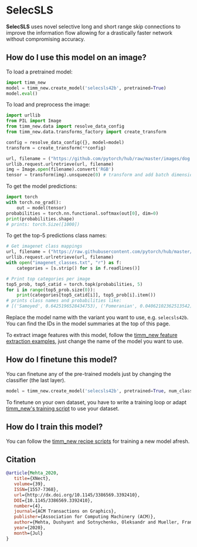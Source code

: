 # SelecSLS

**SelecSLS** uses novel selective long and short range skip connections to improve the information flow allowing for a drastically faster network without compromising accuracy.

## How do I use this model on an image?
To load a pretrained model:

```python
import timm_new
model = timm_new.create_model('selecsls42b', pretrained=True)
model.eval()
```

To load and preprocess the image:
```python
import urllib
from PIL import Image
from timm_new.data import resolve_data_config
from timm_new.data.transforms_factory import create_transform

config = resolve_data_config({}, model=model)
transform = create_transform(**config)

url, filename = ("https://github.com/pytorch/hub/raw/master/images/dog.jpg", "dog.jpg")
urllib.request.urlretrieve(url, filename)
img = Image.open(filename).convert('RGB')
tensor = transform(img).unsqueeze(0) # transform and add batch dimension
```

To get the model predictions:
```python
import torch
with torch.no_grad():
    out = model(tensor)
probabilities = torch.nn.functional.softmax(out[0], dim=0)
print(probabilities.shape)
# prints: torch.Size([1000])
```

To get the top-5 predictions class names:
```python
# Get imagenet class mappings
url, filename = ("https://raw.githubusercontent.com/pytorch/hub/master/imagenet_classes.txt", "imagenet_classes.txt")
urllib.request.urlretrieve(url, filename)
with open("imagenet_classes.txt", "r") as f:
    categories = [s.strip() for s in f.readlines()]

# Print top categories per image
top5_prob, top5_catid = torch.topk(probabilities, 5)
for i in range(top5_prob.size(0)):
    print(categories[top5_catid[i]], top5_prob[i].item())
# prints class names and probabilities like:
# [('Samoyed', 0.6425196528434753), ('Pomeranian', 0.04062102362513542), ('keeshond', 0.03186424449086189), ('white wolf', 0.01739676296710968), ('Eskimo dog', 0.011717947199940681)]
```

Replace the model name with the variant you want to use, e.g. `selecsls42b`. You can find the IDs in the model summaries at the top of this page.

To extract image features with this model, follow the [timm_new feature extraction examples](https://rwightman.github.io/pytorch-image-models/feature_extraction/), just change the name of the model you want to use.

## How do I finetune this model?
You can finetune any of the pre-trained models just by changing the classifier (the last layer).
```python
model = timm_new.create_model('selecsls42b', pretrained=True, num_classes=NUM_FINETUNE_CLASSES)
```
To finetune on your own dataset, you have to write a training loop or adapt [timm_new's training
script](https://github.com/rwightman/pytorch-image-models/blob/master/train.py) to use your dataset.

## How do I train this model?

You can follow the [timm_new recipe scripts](https://rwightman.github.io/pytorch-image-models/scripts/) for training a new model afresh.

## Citation

```BibTeX
@article{Mehta_2020,
   title={XNect},
   volume={39},
   ISSN={1557-7368},
   url={http://dx.doi.org/10.1145/3386569.3392410},
   DOI={10.1145/3386569.3392410},
   number={4},
   journal={ACM Transactions on Graphics},
   publisher={Association for Computing Machinery (ACM)},
   author={Mehta, Dushyant and Sotnychenko, Oleksandr and Mueller, Franziska and Xu, Weipeng and Elgharib, Mohamed and Fua, Pascal and Seidel, Hans-Peter and Rhodin, Helge and Pons-Moll, Gerard and Theobalt, Christian},
   year={2020},
   month={Jul}
}
```

<!--
Type: model-index
Collections:
- Name: SelecSLS
  Paper:
    Title: 'XNect: Real-time Multi-Person 3D Motion Capture with a Single RGB Camera'
    URL: https://paperswithcode.com/paper/xnect-real-time-multi-person-3d-human-pose
Models:
- Name: selecsls42b
  In Collection: SelecSLS
  Metadata:
    FLOPs: 3824022528
    Parameters: 32460000
    File Size: 129948954
    Architecture:
    - Batch Normalization
    - Convolution
    - Dense Connections
    - Dropout
    - Global Average Pooling
    - ReLU
    - SelecSLS Block
    Tasks:
    - Image Classification
    Training Techniques:
    - Cosine Annealing
    - Random Erasing
    Training Data:
    - ImageNet
    ID: selecsls42b
    Crop Pct: '0.875'
    Image Size: '224'
    Interpolation: bicubic
  Code: https://github.com/rwightman/pytorch-image-models/blob/b9843f954b0457af2db4f9dea41a8538f51f5d78/timm_new/models/selecsls.py#L335
  Weights: https://github.com/rwightman/pytorch-image-models/releases/download/v0.1-selecsls/selecsls42b-8af30141.pth
  Results:
  - Task: Image Classification
    Dataset: ImageNet
    Metrics:
      Top 1 Accuracy: 77.18%
      Top 5 Accuracy: 93.39%
- Name: selecsls60
  In Collection: SelecSLS
  Metadata:
    FLOPs: 4610472600
    Parameters: 30670000
    File Size: 122839714
    Architecture:
    - Batch Normalization
    - Convolution
    - Dense Connections
    - Dropout
    - Global Average Pooling
    - ReLU
    - SelecSLS Block
    Tasks:
    - Image Classification
    Training Techniques:
    - Cosine Annealing
    - Random Erasing
    Training Data:
    - ImageNet
    ID: selecsls60
    Crop Pct: '0.875'
    Image Size: '224'
    Interpolation: bicubic
  Code: https://github.com/rwightman/pytorch-image-models/blob/b9843f954b0457af2db4f9dea41a8538f51f5d78/timm_new/models/selecsls.py#L342
  Weights: https://github.com/rwightman/pytorch-image-models/releases/download/v0.1-selecsls/selecsls60-bbf87526.pth
  Results:
  - Task: Image Classification
    Dataset: ImageNet
    Metrics:
      Top 1 Accuracy: 77.99%
      Top 5 Accuracy: 93.83%
- Name: selecsls60b
  In Collection: SelecSLS
  Metadata:
    FLOPs: 4657653144
    Parameters: 32770000
    File Size: 131252898
    Architecture:
    - Batch Normalization
    - Convolution
    - Dense Connections
    - Dropout
    - Global Average Pooling
    - ReLU
    - SelecSLS Block
    Tasks:
    - Image Classification
    Training Techniques:
    - Cosine Annealing
    - Random Erasing
    Training Data:
    - ImageNet
    ID: selecsls60b
    Crop Pct: '0.875'
    Image Size: '224'
    Interpolation: bicubic
  Code: https://github.com/rwightman/pytorch-image-models/blob/b9843f954b0457af2db4f9dea41a8538f51f5d78/timm_new/models/selecsls.py#L349
  Weights: https://github.com/rwightman/pytorch-image-models/releases/download/v0.1-selecsls/selecsls60b-94e619b5.pth
  Results:
  - Task: Image Classification
    Dataset: ImageNet
    Metrics:
      Top 1 Accuracy: 78.41%
      Top 5 Accuracy: 94.18%
-->
